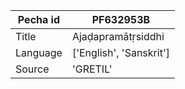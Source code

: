 |Pecha id | PF632953B
| --- | --- 
|Title | Ajaḍapramātṛsiddhi 
|Language | ['English', 'Sanskrit']
|Source | 'GRETIL'